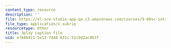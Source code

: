 ```yaml
---
content_type: resource
description: ''
file: https://ol-ocw-studio-app-qa.s3.amazonaws.com/courses/9-00sc-introduction-to-psychology-fall-2011/e768b9215e177d48031c51c9d2ac963f_zPPsdsAQBx4.srt
file_type: application/x-subrip
resourcetype: Other
title: 3play caption file
uid: e768b921-5e17-7d48-031c-51c9d2ac963f
---
```

